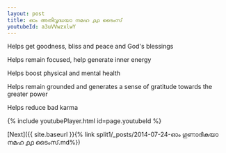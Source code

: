 ```yaml
---
layout: post
title: ഓം അതിവൃദ്ധയാ നമഹ ൧൧ ടൈംസ്
youtubeId: a3uVVwzxlwY
---
```

 
 
Helps get goodness, bliss and peace and God's blessings
 
Helps remain focused, help generate inner energy 
 
Helps boost physical and mental health 
 
Helps remain grounded and generates a sense of gratitude towards the greater power 
 
Helps reduce bad karma
 
 
 
 


{% include youtubePlayer.html id=page.youtubeId %}
 
[Next]({{ site.baseurl }}{% link  split1/_posts/2014-07-24-ഓം ഗുണാദികയാ നമഹ ൧൧ ടൈംസ്.md%})
 
